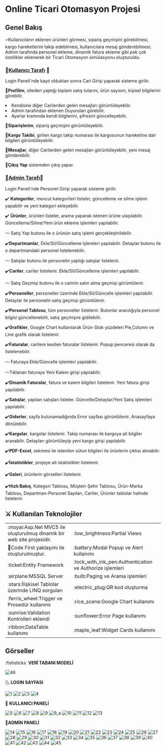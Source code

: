 # Online Ticari Otomasyon Projesi

## **Genel Bakış**

 :star:Kullanıcıların eklenen ürünleri görmesi, sipariş geçmişini görebilmesi, kargo hareketlerini takip edebilmesi, kullanıcılara mesaj gönderebilmesi; Admin tarafında personel ekleme, dinamik fatura ekleme gibi pek çok özellikler eklenerek bir Ticari Otomasyon simülasyonu oluşturuldu.

### 🙇[**Kullanıcı Tarafı**](#kullanici-paneli) :bow:

Login Paneli'nde kayıt olduktan sonra Cari Girişi yaparak sisteme girilir.

 :pushpin:**Profilim**, siteden yaptığı toplam satış tutarını, ürün sayısını, kişisel bilgilerini görebilir.

<li>Kendisine diğer Carilerden gelen mesajları görüntüleyebilir.

<li>Admin tarafından eklenen Duyuruları görebilir.

<li>Ayarlar kısmında kendi bilgilerini, şifresini güncelleyebilir.

 :pushpin:**Siparişlerim**, sipariş geçmişini görüntüleyebilir.

 :pushpin:**Kargo Takibi**, girilen kargo takip numarası ile kargosunun hareketine dair bilgileri görüntüleyebilir. 

 :pushpin:**Mesajlar**, diğer Carilerden gelen mesajları görüntüleyebilir, yeni mesaj gönderebilir.

 :pushpin:**Çıkış Yap** sistemden çıkış yapar.
 

### 💎[**Admin Tarafı**](#admin-paneli)💎

Login Paneli'nde Personel Girişi yaparak sisteme girilir.

✔️ **Kategoriler**, mevcut kategorileri listeler, güncelleme ve silme işlemi yapabilir ve yeni kategori ekleyebilir.

:heavy_check_mark: **Ürünler**, ürünleri listeler, arama yaparak istenen ürüne ulaşılabilir. Güncelleme/Silme/Yeni ürün ekleme işlemleri yapılabilir.

:wavy_dash: Satış Yap butonu ile o ürünün satış işlemi gerçekleştirilebilir.

:heavy_check_mark:**Departmanlar**, Ekle/Sil/Güncelleme işlemleri yapılabilir. Detaylar butonu ile o departmandaki personel listelenebilir.

:wavy_dash:	Satışlar butonu ile personelin yaptığı satışlar listelenir.

:heavy_check_mark:**Cariler**, cariler listelenir. Ekle/Sil/Güncelleme işlemleri yapılabilir.

:wavy_dash:	Satış Geçmişi butonu ile o carinin satın alma geçmişi görüntülenir.

:heavy_check_mark:**Personeller**, personeller üzerinde Ekle/Sil/Güncelle işlemleri yapılabilir. Detaylar ile personelin satış geçmişi görüntülenir.

:heavy_check_mark:**Personel Tablosu**, tüm personeller listelenir. Butonlar aracılığıyla personel bilgisi güncellenebilir, satış geçmişne gidilebilir.

:heavy_check_mark:**Grafikler**, Google Chart kullanılarak Ürün-Stok yüzdeleri Pie,Column ve Line grafik olarak listelenir.

:heavy_check_mark:**Faturalar**, carilere kesilen faturalar listelenir. Popup penceresi olarak da listelenebilir.

:wavy_dash:	Faturaya Ekle/Güncelle işlemleri yapılabilir.

:wavy_dash:Tıklanan faturaya Yeni Kalem girişi yapılabilir.

:heavy_check_mark:**Dinamik Faturalar**, fatura ve kalem bilgileri listelenir. Yeni fatura girişi yapılabilir.

:heavy_check_mark:**Satışlar**, yapılan satışları listeler. Güncelle/Detaylar/Yeni Satış işlemleri yapılabilir.

:heavy_check_mark:**Giderler**, sayfa bulunamadığında Error sayfası görüntülenir. Anasayfaya dönülebilir.

:heavy_check_mark:**Kargolar**, kargolar listelenir. Takip numarası ile kargoya ait bilgiler aranabilir. Detayları görüntüleyip yeni kargo girişi yapılabilir.

:heavy_check_mark:**PDF-Excel**, sekmesi ile istenilen sütun bilgileri ile ürünlerin çıktısı alınabilir. 

:heavy_check_mark:**İstatistikler**, projeye ait istatistikler listelenir.

:heavy_check_mark:**Galeri**, ürünlerin görselleri listelenir.

:heavy_check_mark:**Hızlı Bakış**, Kategori Tablosu, Müşteri-Şehir Tablosu, Ürün-Marka Tablosu, Departman-Personel Sayıları, Cariler, Ürünler tablolar halinde listelenir.

## :crossed_swords: **Kullanılan Teknolojiler**

<table>
  <tr>
    <td>:moyai:Asp.Net MVC5 ile oluşturulmuş dinamik bir web site projesidir.</td>
    <td>:low_brightness:Partial Views</td>
  </tr>
  <tr>
    <td>🔎Code First yaklaşımı ile oluşturulmuştur.</td>
    <td>:battery:Modal Popup ve Alert kullanımı</td>
  </tr>
  <tr>
    <td>:ticket:Entity Framework</td>
    <td>:lock_with_ink_pen:Authentication ve Authorize işlemleri</td>
  </tr>
  <tr>
    <td>:airplane:MSSQL Server</td>
    <td>:bulb:Paging ve Arama işlemleri</td>
  </tr>
  <tr>
    <td>:stars:İlişkisel Tablolar üzerinde LINQ sorguları</td>
    <td>:electric_plug:QR kod oluşturma</td>
  </tr>
  <tr>
    <td>:ferris_wheel:Trigger ve Prosedür kullanımı</td>
    <td>:rice_scene:Google Chart kullanımı</td>
  </tr>
  <tr>
    <td>:sunrise:Validation Kontrolleri eklendi</td>
    <td>:sunflower:Error Page kullanımı</td>
  </tr>
  <tr>
    <td>:ribbon:DataTable kullanımı</td>
    <td>:maple_leaf:Widget Cards kullanımı</td>
  </tr>
</table>

## **Görseller**

:fishsticks: **VERİ TABANI MODELİ**

![46](https://github.com/user-attachments/assets/01d1770e-10d3-43cd-a16d-d972d33a12ad)

:last_quarter_moon_with_face: **LOGIN SAYFASI**

![1](https://github.com/user-attachments/assets/a5b23a4c-19e4-4777-a62d-a692055b3550)
![2](https://github.com/user-attachments/assets/096b9fbd-8a22-49ff-8527-d66382e43c71)
![3](https://github.com/user-attachments/assets/59738a88-8a19-4b0f-b629-ce425d6069d2)
![4](https://github.com/user-attachments/assets/bca31ba6-6a25-43c0-b325-ce788e0a5d8e)


:rainbow: **KULLANICI PANELİ**

![5](https://github.com/user-attachments/assets/1f39607e-4761-41ed-a2c5-5d4ae00ca6c3)
![6](https://github.com/user-attachments/assets/7e59c3cf-8184-4131-bb16-38a23d5a43ca)
![7](https://github.com/user-attachments/assets/5bbc91c5-c66b-4714-94fa-6017ac9eb37a)
![8](https://github.com/user-attachments/assets/f2a4ee29-8f13-42b8-a3e6-a85f875131bf)
![9](https://github.com/user-attachments/assets/a94cca79-bbcc-4690-977a-8914c4c6f54b)
![9_a](https://github.com/user-attachments/assets/4092bf23-ce18-4fdb-9fb4-b873909460d2)
![10](https://github.com/user-attachments/assets/1a745ac9-b2c9-4571-9196-658108166a82)
![11](https://github.com/user-attachments/assets/2f129cd5-f66d-4d44-bdfe-222cdc24e6ff)
![12](https://github.com/user-attachments/assets/51c371fe-2c98-4ba4-b6a2-6002c5bf1c6f)
![13](https://github.com/user-attachments/assets/048c5e00-7a56-4198-a3f8-a1c469767d3c)

:circus_tent:**ADMİN PANELİ**
 
![14](https://github.com/user-attachments/assets/bd5cf710-6e47-463f-b6b3-d47ecfb277da)
![15](https://github.com/user-attachments/assets/d7d94c21-38dd-446a-8127-56d80c5d0287)
![16](https://github.com/user-attachments/assets/3df66df1-c8c6-4c37-8453-01719144bd9f)
![17](https://github.com/user-attachments/assets/181d4c83-eda7-4ae5-ba42-c56d3f3638d2)
![18](https://github.com/user-attachments/assets/7ca15430-e114-498e-b61d-10a0ed6d73c3)
![19](https://github.com/user-attachments/assets/9db1fd40-5b2e-4fc5-9a10-a9deb8ab1cdb)
![20](https://github.com/user-attachments/assets/9862421f-5dca-417d-a483-e7c6216f24e7)
![21](https://github.com/user-attachments/assets/8da0f7c6-6ee8-4afa-accc-2cf317cb7605)
![22](https://github.com/user-attachments/assets/8086a2e6-e53b-417c-95fd-5104bb19ecd2)
![23](https://github.com/user-attachments/assets/300b1c87-1e15-4048-bd79-18fefc594bcf)
![24](https://github.com/user-attachments/assets/fb33178a-96c4-4b06-bf25-08cf87ba229f)
![25](https://github.com/user-attachments/assets/a12f0dd7-2b69-4976-968e-8d436b18f494)
![26](https://github.com/user-attachments/assets/534436d3-cd3f-4ef0-9db5-53f041cb93e7)
![27](https://github.com/user-attachments/assets/3abbc253-58b1-4cdf-8850-87a6c315c747)
![28](https://github.com/user-attachments/assets/ae50910c-4f4e-4eaa-9f19-afb04f9cfe62)
![29](https://github.com/user-attachments/assets/4f40b950-7563-4113-be0e-4553a1e9fef8)
![30](https://github.com/user-attachments/assets/d1571eaf-e5f4-4b24-ba7f-908707b66d6a)
![31](https://github.com/user-attachments/assets/ad191723-a8c2-400d-9a71-e97fe34a34c6)
![32](https://github.com/user-attachments/assets/2390aa2b-f782-47f9-8d14-9a0c15af3ba3)
![33](https://github.com/user-attachments/assets/4a10d109-1c6f-44db-8dc9-50b0350c230a)
![34](https://github.com/user-attachments/assets/65a8f18f-6d8c-4e57-b172-d35f051fa0e1)
![35](https://github.com/user-attachments/assets/f3e0fa6b-b48e-4f37-90a3-7cdd373841c7)
![36](https://github.com/user-attachments/assets/1d301b95-337c-49b5-9c62-701277cfc4df)
![37](https://github.com/user-attachments/assets/2e0a203a-d27e-41c8-aefe-407ac0dedb2a)
![38](https://github.com/user-attachments/assets/9a812c3b-3590-4a22-be33-c96e524f01d6)
![39](https://github.com/user-attachments/assets/79d142be-830c-4f79-a210-fd0e3b174bea)
![40](https://github.com/user-attachments/assets/1eff1af7-84e7-49e2-be78-a97b7dcb418e)
![41](https://github.com/user-attachments/assets/b7d62204-d7db-422c-9406-ed73b06ddc74)
![42](https://github.com/user-attachments/assets/8cafdd8e-ee5e-4634-a0be-29debf74d8d2)
![43](https://github.com/user-attachments/assets/f008f9cd-7705-4d5c-8403-b31ef6062763)
![44](https://github.com/user-attachments/assets/bee87d0b-93ce-493e-9cae-7501c1d9aa0a)
![45](https://github.com/user-attachments/assets/2bc43776-138c-40b3-ad8d-24632570a5c5)
